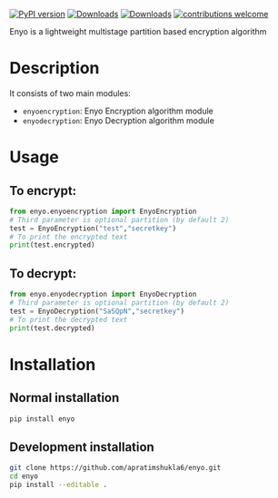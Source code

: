 [![PyPI version](https://badge.fury.io/py/enyo.svg)](https://badge.fury.io/py/enyo) [![Downloads](https://pepy.tech/badge/enyo)](https://pepy.tech/project/enyo) [![Downloads](https://pepy.tech/badge/enyo/week)](https://pepy.tech/project/enyo/week) [![contributions welcome](https://img.shields.io/badge/contributions-welcome-brightgreen.svg?style=flat)](https://github.com/dwyl/esta/issues)

Enyo is a lightweight multistage partition based encryption algorithm

# Description
    
It consists of two main modules:

- `enyoencryption`: Enyo Encryption algorithm module
- `enyodecryption`: Enyo Decryption algorithm module

# Usage
    
## To encrypt:
```python
from enyo.enyoencryption import EnyoEncryption
# Third parameter is optional partition (by default 2)
test = EnyoEncryption("test","secretkey")
# To print the encrypted text
print(test.encrypted)
```

## To decrypt:
```python
from enyo.enyodecryption import EnyoDecryption
# Third parameter is optional partition (by default 2)
test = EnyoDecryption("SaSQpN","secretkey")
# To print the decrypted text
print(test.decrypted)
```

# Installation
 
## Normal installation

```bash
pip install enyo
```

## Development installation

```bash
git clone https://github.com/apratimshukla6/enyo.git
cd enyo
pip install --editable .
```
